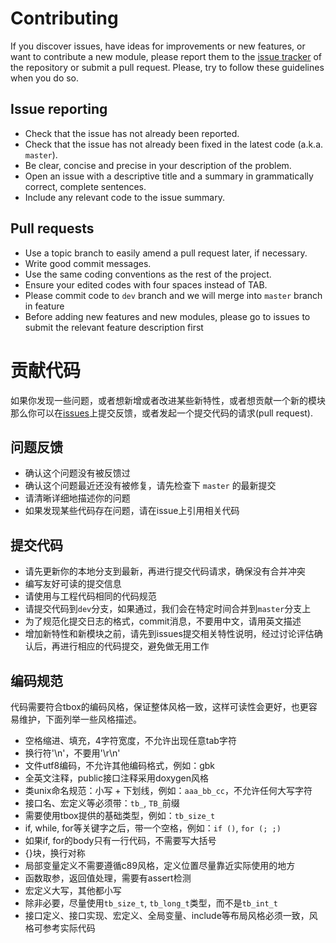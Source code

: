 # Contributing

If you discover issues, have ideas for improvements or new features, or
want to contribute a new module, please report them to the
[issue tracker][1] of the repository or submit a pull request. Please,
try to follow these guidelines when you do so.

## Issue reporting

* Check that the issue has not already been reported.
* Check that the issue has not already been fixed in the latest code
  (a.k.a. `master`).
* Be clear, concise and precise in your description of the problem.
* Open an issue with a descriptive title and a summary in grammatically correct,
  complete sentences.
* Include any relevant code to the issue summary.

## Pull requests

* Use a topic branch to easily amend a pull request later, if necessary.
* Write good commit messages.
* Use the same coding conventions as the rest of the project.
* Ensure your edited codes with four spaces instead of TAB.
* Please commit code to `dev` branch and we will merge into `master` branch in feature
* Before adding new features and new modules, please go to issues to submit the relevant feature description first

# 贡献代码

如果你发现一些问题，或者想新增或者改进某些新特性，或者想贡献一个新的模块
那么你可以在[issues][1]上提交反馈，或者发起一个提交代码的请求(pull request).

## 问题反馈

* 确认这个问题没有被反馈过
* 确认这个问题最近还没有被修复，请先检查下 `master` 的最新提交
* 请清晰详细地描述你的问题
* 如果发现某些代码存在问题，请在issue上引用相关代码

## 提交代码

* 请先更新你的本地分支到最新，再进行提交代码请求，确保没有合并冲突
* 编写友好可读的提交信息
* 请使用与工程代码相同的代码规范
* 请提交代码到`dev`分支，如果通过，我们会在特定时间合并到`master`分支上
* 为了规范化提交日志的格式，commit消息，不要用中文，请用英文描述
* 增加新特性和新模块之前，请先到issues提交相关特性说明，经过讨论评估确认后，再进行相应的代码提交，避免做无用工作

## 编码规范

代码需要符合tbox的编码风格，保证整体风格一致，这样可读性会更好，也更容易维护，下面列举一些风格描述。

* 空格缩进、填充，4字符宽度，不允许出现任意tab字符
* 换行符'\n'，不要用'\r\n'
* 文件utf8编码，不允许其他编码格式，例如：gbk
* 全英文注释，public接口注释采用doxygen风格
* 类unix命名规范：小写 + 下划线，例如：`aaa_bb_cc`，不允许任何大写字符
* 接口名、宏定义等必须带：`tb_`, `TB_`前缀
* 需要使用tbox提供的基础类型，例如：`tb_size_t`
* if, while, for等关键字之后，带一个空格，例如：`if ()`, `for (; ;)`
* 如果if, for的body只有一行代码，不需要写大括号
* {}块，换行对称
* 局部变量定义不需要遵循c89风格，定义位置尽量靠近实际使用的地方
* 函数取参，返回值处理，需要有assert检测
* 宏定义大写，其他都小写
* 除非必要，尽量使用`tb_size_t`, `tb_long_t`类型，而不是`tb_int_t`
* 接口定义、接口实现、宏定义、全局变量、include等布局风格必须一致，风格可参考实际代码


[1]: https://github.com/tboox/tbox/issues
